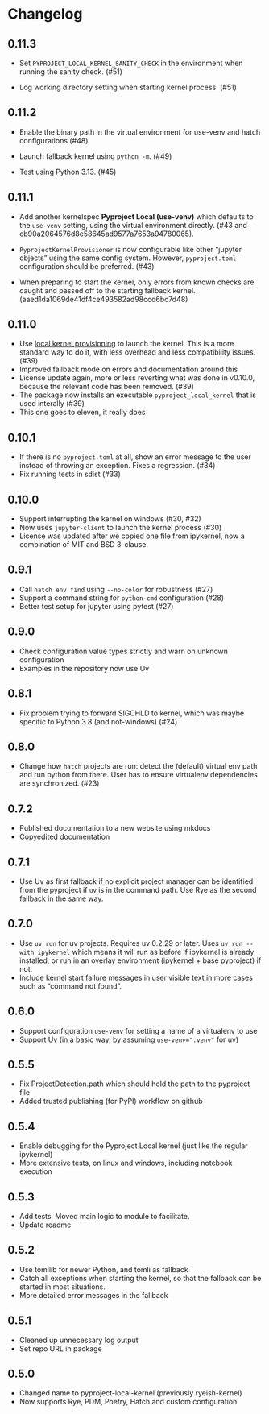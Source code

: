 # Changelog

## 0.11.3

- Set `PYPROJECT_LOCAL_KERNEL_SANITY_CHECK` in the environment when running the
  sanity check. (#51)

- Log working directory setting when starting kernel process. (#51)

## 0.11.2

- Enable the binary path in the virtual environment for use-venv
  and hatch configurations (#48)

- Launch fallback kernel using `python -m`. (#49)

- Test using Python 3.13. (#45)

## 0.11.1

- Add another kernelspec **Pyproject Local (use-venv)** which defaults to the
  `use-venv` setting, using the virtual environment directly.
  (#43 and cb90a2064576d8e58645ad9577a7653a94780065).

- `PyprojectKernelProvisioner` is now configurable like other “jupyter objects”
  using the same config system. However, `pyproject.toml` configuration
  should be preferred. (#43)

- When preparing to start the kernel, only errors from known checks
  are caught and passed off to the starting fallback kernel.
  (aaed1da1069de41df4ce493582ad98ccd6bc7d48)

## 0.11.0

- Use [local kernel provisioning][lkp] to launch the kernel. This is
  a more standard way to do it, with less overhead and less compatibility
  issues. (#39)
- Improved fallback mode on errors and documentation around this
- License update again, more or less reverting what was done in v0.10.0,
  because the relevant code has been removed. (#39)
- The package now installs an executable `pyproject_local_kernel` that is
  used interally (#39)
- This one goes to eleven, it really does

[lkp]: https://jupyter-client.readthedocs.io/en/latest/provisioning.html

## 0.10.1

- If there is no `pyproject.toml` at all, show an error message to the user
  instead of throwing an exception. Fixes a regression. (#34)
- Fix running tests in sdist (#33)

## 0.10.0

- Support interrupting the kernel on windows (#30, #32)
- Now uses `jupyter-client` to launch the kernel process (#30)
- License was updated after we copied one file from ipykernel,
  now a combination of MIT and BSD 3-clause.

## 0.9.1

- Call `hatch env find` using `--no-color` for robustness (#27)
- Support a command string for `python-cmd` configuration (#28)
- Better test setup for jupyter using pytest (#27)

## 0.9.0

- Check configuration value types strictly and warn on unknown configuration
- Examples in the repository now use Uv

## 0.8.1

- Fix problem trying to forward SIGCHLD to kernel, which was maybe specific to
  Python 3.8 (and not-windows) (#24)

## 0.8.0

- Change how `hatch` projects are run: detect the (default) virtual env path
  and run python from there. User has to ensure virtualenv dependencies are
  synchronized. (#23)

## 0.7.2

- Published documentation to a new website using mkdocs
- Copyedited documentation

## 0.7.1

- Use Uv as first fallback if no explicit project manager can be identified
  from the pyproject if `uv` is in the command path. Use Rye as the second
  fallback in the same way.

## 0.7.0

- Use `uv run` for uv projects. Requires uv 0.2.29 or later.
  Uses `uv run --with ipykernel` which means it will run as
  before if ipykernel is already installed, or run in an overlay
  environment (ipykernel + base pyproject) if not.
- Include kernel start failure messages in user visible text in more cases such
  as “command not found”.

## 0.6.0

- Support configuration `use-venv` for setting a name of a virtualenv to use
- Support Uv (in a basic way, by assuming `use-venv=".venv"` for uv)

## 0.5.5

- Fix ProjectDetection.path which should hold the path to the pyproject file
- Added trusted publishing (for PyPI) workflow on github

## 0.5.4

- Enable debugging for the Pyproject Local kernel (just like the regular
ipykernel)
- More extensive tests, on linux and windows, including notebook execution

## 0.5.3

- Add tests. Moved main logic to module to facilitate.
- Update readme

## 0.5.2

- Use tomllib for newer Python, and tomli as fallback
- Catch all exceptions when starting the kernel, so that the fallback can be
started in most situations.
- More detailed error messages in the fallback

## 0.5.1

- Cleaned up unnecessary log output
- Set repo URL in package

## 0.5.0

- Changed name to pyproject-local-kernel (previously ryeish-kernel)
- Now supports Rye, PDM, Poetry, Hatch and custom configuration
